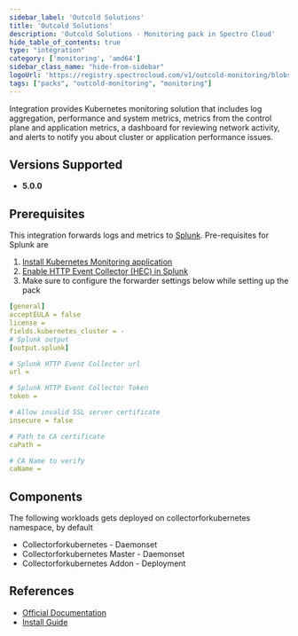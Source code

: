 ```yaml
---
sidebar_label: 'Outcold Solutions'
title: 'Outcold Solutions'
description: 'Outcold Solutions - Monitoring pack in Spectro Cloud'
hide_table_of_contents: true
type: "integration"
category: ['monitoring', 'amd64']
sidebar_class_name: "hide-from-sidebar"
logoUrl: 'https://registry.spectrocloud.com/v1/outcold-monitoring/blobs/sha256:3140960d1f39649ad821cfc59450d3c164079b03d15387b2e638eae07442af41?type=image/png'
tags: ["packs", "outcold-monitoring", "monitoring"]
---
```



Integration provides Kubernetes monitoring solution that includes log aggregation, performance and system metrics, metrics from the control plane and application metrics, a dashboard for reviewing network activity, and alerts to notify you about cluster or application performance issues.

## Versions Supported

<Tabs queryString="versions">
<TabItem label="5.0.x" value="5.0.x">

* **5.0.0**

</TabItem>
</Tabs>

## Prerequisites

This integration forwards logs and metrics to [Splunk](https://www.splunk.com/). Pre-requisites for Splunk are
1. [Install Kubernetes Monitoring application](https://www.outcoldsolutions.com/docs/monitoring-kubernetes/v5/installation/#install-monitoring-kubernetes-application)
2. [Enable HTTP Event Collector (HEC) in Splunk](https://www.outcoldsolutions.com/docs/monitoring-kubernetes/v5/installation/#enable-http-event-collector-in-splunk)
3. Make sure to configure the forwarder settings below while setting up the pack

```yaml
[general]
acceptEULA = false
license =
fields.kubernetes_cluster = -
# Splunk output
[output.splunk]

# Splunk HTTP Event Collector url
url =

# Splunk HTTP Event Collector Token
token =

# Allow invalid SSL server certificate
insecure = false

# Path to CA certificate
caPath =

# CA Name to verify
caName =
```
## Components

The following workloads gets deployed on collectorforkubernetes namespace, by default
* Collectorforkubernetes - Daemonset
* Collectorforkubernetes Master - Daemonset
* Collectorforkubernetes Addon - Deployment

## References

- [Official Documentation](https://www.outcoldsolutions.com/docs/monitoring-kubernetes/v5)
- [Install Guide](https://www.outcoldsolutions.com/docs/monitoring-kubernetes/v5/installation)
